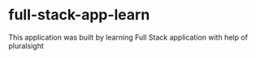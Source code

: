# full-stack-app-learn
This application was built by learning Full Stack application with help of pluralsight
